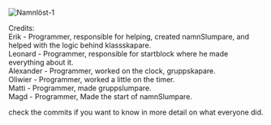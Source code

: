 ![Namnlöst-1](https://github.com/user-attachments/assets/8b030d1b-2964-4b38-93ed-8a5ace0a30ea) 

Credits: <br/>
Erik - Programmer, responsible for helping, created namnSlumpare, and helped with the logic behind klassskapare. <br/>
Leonard - Programmer, responsible for startblock where he made everything about it. <br/>
Alexander - Programmer, worked on the clock, gruppskapare. <br/>
Oliwier - Programmer, worked a little on the timer. <br/>
Matti - Programmer, made gruppslumpare. <br/>
Magd - Programmer, Made the start of namnSlumpare. <br/>

check the commits if you want to know in more detail on what everyone did. <br/>
